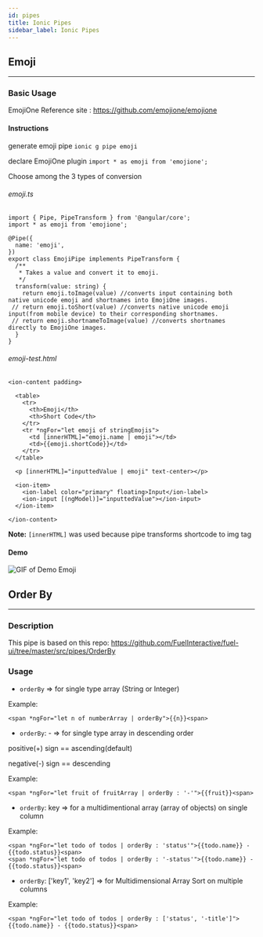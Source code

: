 ```yaml
---
id: pipes
title: Ionic Pipes
sidebar_label: Ionic Pipes
---
```


## Emoji
---

### Basic Usage

EmojiOne Reference site : <https://github.com/emojione/emojione>

#### Instructions

generate emoji pipe `ionic g pipe emoji`

declare EmojiOne plugin `import * as emoji from 'emojione';`

Choose among the 3 types of conversion

###### emoji.ts
```
import { Pipe, PipeTransform } from '@angular/core';
import * as emoji from 'emojione';

@Pipe({
  name: 'emoji',
})
export class EmojiPipe implements PipeTransform {
  /**
   * Takes a value and convert it to emoji.
   */
  transform(value: string) {
    return emoji.toImage(value) //converts input containing both native unicode emoji and shortnames into EmojiOne images.
 // return emoji.toShort(value) //converts native unicode emoji input(from mobile device) to their corresponding shortnames.
 // return emoji.shortnameToImage(value) //converts shortnames directly to EmojiOne images.
  }
}
```
###### emoji-test.html
```
<ion-content padding>

  <table>
    <tr>
      <th>Emoji</th>
      <th>Short Code</th>
    </tr>
    <tr *ngFor="let emoji of stringEmojis">
      <td [innerHTML]="emoji.name | emoji"></td>
      <td>{{emoji.shortCode}}</td>
    </tr>
  </table>

  <p [innerHTML]="inputtedValue | emoji" text-center></p>

  <ion-item>
    <ion-label color="primary" floating>Input</ion-label>
    <ion-input [(ngModel)]="inputtedValue"></ion-input>
  </ion-item>

</ion-content>
```
**Note:** `[innerHTML]` was used because pipe transforms shortcode to img tag

#### Demo

![GIF of Demo Emoji](https://kmramirez3.github.io/ionic-documentation/img/mygif.gif)

## Order By
---

### Description

This pipe is based on this repo: <https://github.com/FuelInteractive/fuel-ui/tree/master/src/pipes/OrderBy>

### Usage

- `orderBy` => for single type array (String or Integer)

Example:
```
<span *ngFor="let n of numberArray | orderBy">{{n}}<span>
```

- `orderBy`: - => for single type array in descending order

positive(+) sign == ascending(default)

negative(-) sign == descending

Example:
```
<span *ngFor="let fruit of fruitArray | orderBy : '-'">{{fruit}}<span>
```

- `orderBy`: key => for a multidimentional array (array of objects) on single column

Example:
```
<span *ngFor="let todo of todos | orderBy : 'status'">{{todo.name}} - {{todo.status}}<span>
<span *ngFor="let todo of todos | orderBy : '-status'">{{todo.name}} - {{todo.status}}<span>
```

- `orderBy`: ['key1', 'key2'] => for Multidimensional Array Sort on multiple columns

Example:
```
<span *ngFor="let todo of todos | orderBy : ['status', '-title']">{{todo.name}} - {{todo.status}}<span>
```


